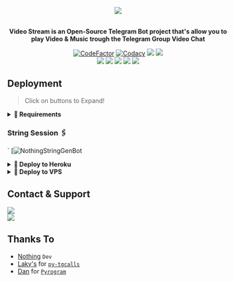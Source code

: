 <p align="center"><a href="https://t.me/VeezVideoBot"><img src="https://github.com/PunyaChael/Bot-Telegram/raw/main/driver/veezlogo.png"></a></p>
<p align="center">
    <br><b>Video Stream is an Open-Source Telegram Bot project that's allow you to play Video & Music trough the Telegram Group Video Chat</b><br>
</p>
<p align="center">
    <a href="https://www.codefactor.io/repository/github/PunyaChael/Bot-Telegram"> <img src="https://www.codefactor.io/repository/github/PunyaChael/Bot-Telegram/badge?color=red&logo=codacy&style=flat-square" alt="CodeFactor" /></a>
    <a href="https://app.codacy.com/gh/PunyaChael/Bot-Telegram/dashboard"> <img src="https://img.shields.io/codacy/grade/a723cb464d5a4d25be3152b5d71de82d?color=red&logo=codacy&style=flat-square" alt="Codacy" /></a>
    <a href="https://www.python.org/" alt="made-with-python"> <img src="https://img.shields.io/badge/Made%20with-Python-black.svg?style=flat-square&logo=python&logoColor=blue&color=red" /></a>
    <a href="https://github.com/PunyaChael/Bot-Telegram/graphs/commit-activity" alt="Maintenance"> <img src="https://img.shields.io/badge/Maintained%3F-yes-red.svg?style=flat-square" /></a><br>
    <a href="https://github.com/PunyaChael/Bot-Telegram"> <img src="https://img.shields.io/github/repo-size/PunyaChael/Bot-Telegram?color=red&logo=github&logoColor=blue&style=flat-square" /></a>
    <a href="https://github.com/PunyaChael/Bot-Telegram/commits/main"> <img src="https://img.shields.io/github/last-commit/PunyaChael/Bot-Telegram?color=red&logo=github&logoColor=blue&style=flat-square" /></a>
    <a href="https://github.com/PunyaChael/Bot-Telegram/issues"> <img src="https://img.shields.io/github/issues/PunyaChael/Bot-Telegram?color=red&logo=github&logoColor=blue&style=flat-square" /></a>
    <a href="https://github.com/PunyaChael/Bot-Telegram/network/members"> <img src="https://img.shields.io/github/forks/PunyaChael/Bot-Telegram?color=red&logo=github&logoColor=blue&style=flat-square" /></a>
    <a href="https://github.com/PunyaChael/Bot-Telegram/network/members"> <img src="https://img.shields.io/github/stars/PunyaChael/Bot-Telegram?color=red&logo=github&logoColor=blue&style=flat-square" /></a>
</p>

## Deployment

> Click on buttons to Expand!
<details>
<summary><b>🔗 Requirements</b></summary>
<br>

- [Python3.9](https://www.python.org/downloads/release/python-390/)
- [Telegram API Key](https://docs.pyrogram.org/intro/setup#api-keys)
- [Telegram Bot Token](https://t.me/botfather)
- [MongoDB URL](https://telegra.ph/How-to-Get-mongodb-url-02-18)
- [Telegram Bot Session String](https://t.me/SessionGeneratorBot)
    
</details>

### String Session 🖇
`
[![NothingStringGenBot](https://t.me/NothingStringGenBot)

<details>
<summary><b>🔗 Deploy to Heroku</b></summary>
<br>

> Heroku has blacklisted this repository, That's why you get policy error message while pressing the Deploy Button. So the solution is you'll need to Fork this repo first and tap the Deploy Button from your forked repo. Click the fork button in the upper right corner next to the star button to fork this Repo.

<h4>Click the button below to deploy Bot on Heroku!</h4>    
<p><a href="https://heroku.com/deploy"><img src="https://img.shields.io/badge/Deploy%20To%20Heroku-blueviolet?style=for-the-badge&logo=heroku" width="200""/></a></p>

</details>

<details>
<summary><b>🔗 Deploy to VPS</b></summary>
<br>

> Command

```console
root@linux~ $ git clone https://github.com/PunyaChael/Bot-Telegram
root@linux~ $ cd Bot-Telegram
root@linux~ $ pip3 install -U -r requirements.txt
root@linux~ $ cp example.env .env
```
> Edit .env with your own values and then start bot with
```console
root@linux~ $ python3 main.py
```

</details>


## Contact & Support

<a href="https://t.me/NothingMusikBot"><img src="https://img.shields.io/badge/Join-Updates%20Channel-blue.svg?style=for-the-badge&logo=Telegram"></a><br>
<a href="https://t.me/KenalSayaaa"><img src="https://img.shields.io/badge/Contact-Repo%20Owner-blue.svg?style=for-the-badge&logo=Telegram"></a>



## Thanks To

- [Nothing](https://github.com/PunyaChael) ``Dev``
- [Laky's](https://github.com/Laky-64) for [``py-tgcalls``](https://github.com/pytgcalls/pytgcalls)
- [Dan](https://github.com/delivrance) for [``Pyrogram``](https://github.com/pyrogram)
